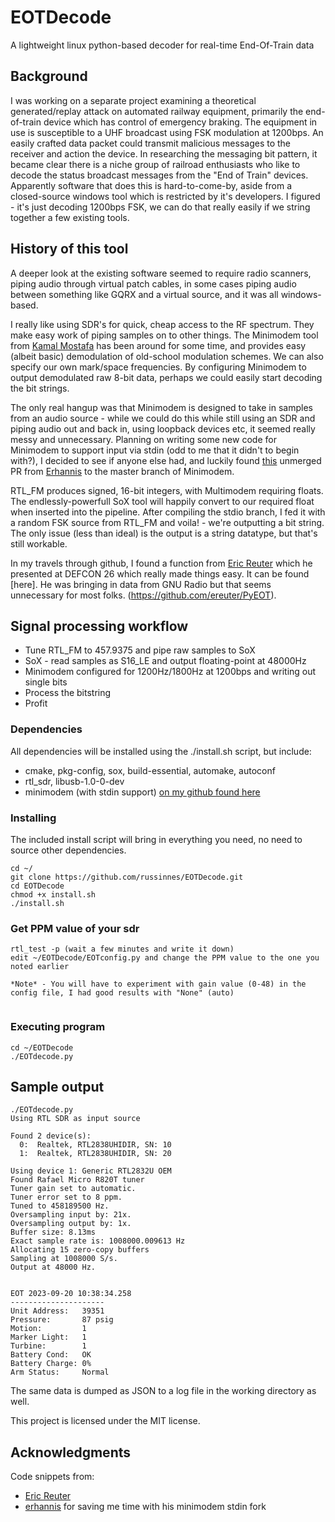 # EOTDecode

A lightweight linux python-based decoder for real-time End-Of-Train data 

## Background

I was working on a separate project examining a theoretical generated/replay attack on automated railway equipment, primarily the end-of-train device which has control of emergency braking. The equipment in use is susceptible to a UHF broadcast using FSK modulation at 1200bps. An easily crafted data packet could transmit malicious messages to the receiver and action the device. In researching the messaging bit pattern, it became clear there is a niche group of railroad enthusiasts who like to decode the status broadcast messages from the "End of Train" devices. Apparently software that does this is hard-to-come-by, aside from a closed-source windows tool which is restricted by it's developers. I figured - it's just decoding 1200bps FSK, we can do that really easily if we string together a few existing tools. 

## History of this tool
A deeper look at the existing software seemed to require radio scanners, piping audio through virtual patch cables, in some cases piping audio between something like GQRX and a virtual source, and it was all windows-based. 

I really like using SDR's for quick, cheap access to the RF spectrum. They make easy work of piping samples on to other things. The Minimodem tool from [Kamal Mostafa](https://github.com/kamalmostafa) has been around for some time, and provides easy (albeit basic) demodulation of old-school modulation schemes. We can also specify our own mark/space frequencies. By configuring Minimodem to output demodulated raw 8-bit data, perhaps we could easily start decoding the bit strings. 

The only real hangup was that Minimodem is designed to take in samples from an audio source - while we could do this while still using an SDR and piping audio out and back in, using loopback devices etc, it seemed really messy and unnecessary. Planning on writing some new code for Minimodem to support input via stdin (odd to me that it didn't to begin with?), I decided to see if anyone else had, and luckily found [this](https://github.com/kamalmostafa/minimodem/pull/56) unmerged PR from [Erhannis](https://github.com/Erhannis) to the master branch of Minimodem. 

RTL_FM produces signed, 16-bit integers, with Multimodem requiring floats. The endlessly-powerfull SoX tool will happily convert to our required float when inserted into the pipeline. After compiling the stdio branch, I fed it with a random FSK source from RTL_FM and voila! - we're outputting a bit string. The only issue (less than ideal) is the output is a string datatype, but that's still workable. 

In my travels through github, I found a function from [Eric Reuter](https://github.com/ereuter) which he presented at DEFCON 26 which really made things easy. It can be found [here]. He was bringing in data from GNU Radio but that seems unnecessary for most folks. (https://github.com/ereuter/PyEOT). 

## Signal processing workflow
* Tune RTL_FM to 457.9375 and pipe raw samples to SoX
* SoX - read samples as S16_LE and output floating-point at 48000Hz
* Minimodem configured for 1200Hz/1800Hz at 1200bps and writing out single bits
* Process the bitstring
* Profit

### Dependencies
All dependencies will be installed using the ./install.sh script, but include:
* cmake, pkg-config, sox, build-essential, automake, autoconf
* rtl_sdr, libusb-1.0-0-dev
* minimodem (with stdin support) [on my github found here](https://github.com/russinnes/minimodem-stdio)

### Installing
The included install script will bring in everything you need, no need to source other dependencies.
```
cd ~/
git clone https://github.com/russinnes/EOTDecode.git
cd EOTDecode
chmod +x install.sh
./install.sh
```

### Get PPM value of your sdr
```
rtl_test -p (wait a few minutes and write it down)
edit ~/EOTDecode/EOTconfig.py and change the PPM value to the one you noted earlier

*Note* - You will have to experiment with gain value (0-48) in the config file, I had good results with "None" (auto)


```
### Executing program
```
cd ~/EOTDecode
./EOTdecode.py
```

## Sample output
```
./EOTdecode.py 
Using RTL SDR as input source

Found 2 device(s):
  0:  Realtek, RTL2838UHIDIR, SN: 10
  1:  Realtek, RTL2838UHIDIR, SN: 20

Using device 1: Generic RTL2832U OEM
Found Rafael Micro R820T tuner
Tuner gain set to automatic.
Tuner error set to 8 ppm.
Tuned to 458189500 Hz.
Oversampling input by: 21x.
Oversampling output by: 1x.
Buffer size: 8.13ms
Exact sample rate is: 1008000.009613 Hz
Allocating 15 zero-copy buffers
Sampling at 1008000 S/s.
Output at 48000 Hz.


EOT 2023-09-20 10:38:34.258
---------------------
Unit Address:   39351
Pressure:       87 psig
Motion:         1
Marker Light:   1
Turbine:        1
Battery Cond:   OK
Battery Charge: 0%
Arm Status:     Normal
```
The same data is dumped as JSON to a log file in the working directory as well. 

This project is licensed under the MIT license.

## Acknowledgments

Code snippets from:
* [Eric Reuter](https://github.com/ereuter) 
* [erhannis](https://github.com/Erhannis/minimodem/tree/feature/stdio) for saving me time with his minimodem stdin fork

